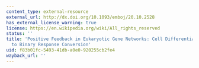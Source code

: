 ```yaml
---
content_type: external-resource
external_url: http://dx.doi.org/10.1093/emboj/20.10.2528
has_external_license_warning: true
license: https://en.wikipedia.org/wiki/All_rights_reserved
status: ''
title: 'Positive Feedback in Eukaryotic Gene Networks: Cell Differentiation by Graded
  to Binary Response Conversion'
uid: f83b01fc-5493-41db-a0e0-920255cb2fe4
wayback_url: ''
---
```

